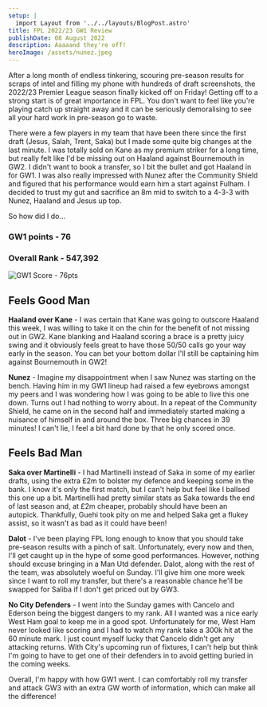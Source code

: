 ```yaml
---
setup: | 
  import Layout from '../../layouts/BlogPost.astro'
title: FPL 2022/23 GW1 Review
publishDate: 08 August 2022
description: Aaaaand they're off!
heroImage: /assets/nunez.jpeg
---
```


After a long month of endless tinkering, scouring pre-season results for scraps of intel and filling my phone with hundreds of draft screenshots, the 2022/23 Premier League season finally kicked off on Friday! Getting off to a strong start is of great importance in FPL. You don't want to feel like you're playing catch up straight away and it can be seriously demoralising to see all your hard work in pre-season go to waste.

There were a few players in my team that have been there since the first draft (Jesus, Salah, Trent, Saka) but I made some quite big changes at the last minute. I was totally sold on Kane as my premium striker for a long time, but really felt like I'd be missing out on Haaland against Bournemouth in GW2. I didn't want to book a transfer, so I bit the bullet and got Haaland in for GW1. I was also really impressed with Nunez after the Community Shield and figured that his performance would earn him a start against Fulham. I decided to trust my gut and sacrifice an 8m mid to switch to a 4-3-3 with Nunez, Haaland and Jesus up top.

So how did I do...

### GW1 points - 76
### Overall Rank - 547,392

![GW1 Score - 76pts](/assets/22_23_gw1.jpg)

## Feels Good Man

**Haaland over Kane** - I was certain that Kane was going to outscore Haaland this week, I was willing to take it on the chin for the benefit of not missing out in GW2. Kane blanking and Haaland scoring a brace is a pretty juicy swing and it obviously feels great to have those 50/50 calls go your way early in the season. You can bet your bottom dollar I'll still be captaining him against Bournemouth in GW2!

**Nunez** - Imagine my disappointment when I saw Nunez was starting on the bench. Having him in my GW1 lineup had raised a few eyebrows amongst my peers and I was wondering how I was going to be able to live this one down. Turns out I had nothing to worry about. In a repeat of the Community Shield, he came on in the second half and immediately started making a nuisance of himself in and around the box. Three big chances in 39 minutes! I can't lie, I feel a bit hard done by that he only scored once.

## Feels Bad Man

**Saka over Martinelli** - I had Martinelli instead of Saka in some of my earlier drafts, using the extra £2m to bolster my defence and keeping some in the bank. I know it's only the first match, but I can't help but feel like I ballsed this one up a bit. Martinelli had pretty similar stats as Saka towards the end of last season and, at £2m cheaper, probably should have been an autopick. Thankfully, Guehi took pity on me and helped Saka get a flukey assist, so it wasn't as bad as it could have been!

**Dalot** - I've been playing FPL long enough to know that you should take pre-season results with a pinch of salt. Unfortunately, every now and then, I'll get caught up in the hype of some good performances. However, nothing should excuse bringing in a Man Utd defender. Dalot, along with the rest of the team, was absolutely woeful on Sunday. I'll give him one more week since I want to roll my transfer, but there's a reasonable chance he'll be swapped for Saliba if I don't get priced out by GW3.

**No City Defenders** - I went into the Sunday games with Cancelo and Ederson being the biggest dangers to my rank. All I wanted was a nice early West Ham goal to keep me in a good spot. Unfortunately for me, West Ham never looked like scoring and I had to watch my rank take a 300k hit at the 60 minute mark. I just count myself lucky that Cancelo didn't get any attacking returns. With City's upcoming run of fixtures, I can't help but think I'm going to have to get one of their defenders in to avoid getting buried in the coming weeks.

Overall, I'm happy with how GW1 went. I can comfortably roll my transfer and attack GW3 with an extra GW worth of information, which can make all the difference!
